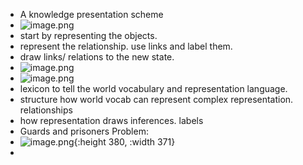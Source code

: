 - A knowledge presentation scheme
- ![image.png](../assets/image_1715932526208_0.png)
- start by representing the objects.
- represent the relationship. use links and label them.
- draw links/ relations to the new state.
- ![image.png](../assets/image_1715967982333_0.png)
- ![image.png](../assets/image_1715968485637_0.png)
- lexicon to tell the world vocabulary and representation language.
- structure how world vocab can represent complex representation. relationships
- how representation draws inferences. labels
- Guards and prisoners Problem:
- ![image.png](../assets/image_1715968921951_0.png){:height 380, :width 371}
-